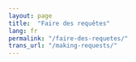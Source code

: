 ```yaml
---
layout: page
title:  "Faire des requêtes"
lang: fr
permalink: "/faire-des-requetes/"
trans_url: "/making-requests/"
---
```


